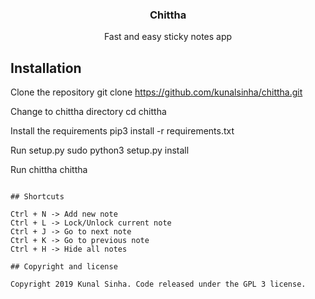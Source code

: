 <h3 align="center">Chittha</h3>

<p align="center">
	Fast and easy sticky notes app
</p>

## Installation
Clone the repository
git clone https://github.com/kunalsinha/chittha.git

Change to chittha directory
cd chittha

Install the requirements
pip3 install -r requirements.txt

Run setup.py
sudo python3 setup.py install

Run chittha
chittha
```

## Shortcuts

Ctrl + N -> Add new note
Ctrl + L -> Lock/Unlock current note
Ctrl + J -> Go to next note
Ctrl + K -> Go to previous note
Ctrl + H -> Hide all notes

## Copyright and license

Copyright 2019 Kunal Sinha. Code released under the GPL 3 license.

